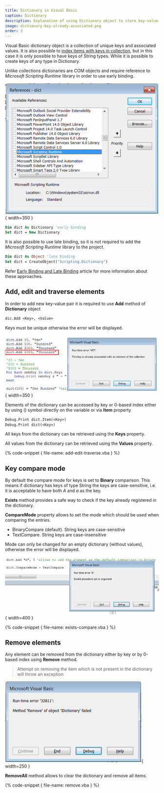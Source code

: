 ```yaml
---
title: Dictionary in Visual Basic
caption: Dictionary
description: Explanation of using Dictionary object to store key-value pairs in Visual Basic
image: dictionary-key-already-associated.png
order: 3
---
```

Visual Basic dictionary object is a collection of unique keys and associated values. It is also possible to
[index items with keys in collection](visual-basic/data-sets/collection#indexing-items-by-keys), but in this case it is only possible to have keys of String types. While it is possible to create keys of any type in Dictionary.

Unlike collections dictionaries are COM objects and require reference to *Microsoft Scripting Runtime* library in order to use early binding.

![Microsoft Scripting Runtime reference](microsoft-scripting-runtime-library.png){ width=350 }

~~~ vb
Dim dict As Dictionary 'early binding
Set dict = New Dictionary
~~~

It is also possible to use late binding, so it is not required to add the *Microsoft Scripting Runtime* library to the project.

~~~ vb
Dim dict As Object 'late binding
Set dict = CreateObject("Scripting.Dictionary")
~~~

Refer [Early Binding and Late Binding](visual-basic/variables/declaration#early-binding-and-late-binding) article for more information about these approaches.

## Add, edit and traverse elements

In order to add new key-value pair it is required to use **Add** method of **Dictionary** object

~~~ vb
dic.Add <Key>, <Value>
~~~

Keys must be unique otherwise the error will be displayed.

![Run-time error '457' the key is already associated with an element of this collection when adding the duplicate key](dictionary-key-already-associated.png){ width=350 }

Elements of the dictionary can be accessed by key or 0-based index either by using () symbol directly on the variable or via **Item** property

~~~ vb
Debug.Print dict.Item(<Key>)
Debug.Print dict(<Key>)
~~~

All keys from the dictionary can be retrieved using the **Keys** property.

All values from the dictionary can be retrieved using the **Values** property.

{% code-snippet { file-name: add-edit-traverse.vba } %}

## Key compare mode

By default the compare mode for keys is set to **Binary** comparison. This means if dictionary has keys of type String the keys are case-sensitive, i.e. it is acceptable to have both *A* and *a* as the key.

**Exists** method provides a safe way to check if the key already registered in the dictionary.

**CompareMode** property allows to set the mode which should be used when comparing the entries.

* BinaryCompare (default). String keys are case-sensitive
* TextCompare. String keys are case-insensitive

Mode can only be changed for an empty dictionary (without values), otherwise the error will be displayed.

![Run-time error '5': Invalid procedure call or argument when changing the compare mode of dictionary objects with elements](change-compare-mode-invalid-procedure.png){ width=400 }

{% code-snippet { file-name: exists-compare.vba } %}

## Remove elements

Any element can be removed from the dictionary either by key or by 0-based index using **Remove** method.

>Attempt on removing the item which is not present in the dictionary will throw an exception

![Run-time error '32811': Method Remove of object 'IDictionary' failed when removing non-existent element](dictionary-remove-object-error.png){ width=250 }

**RemoveAll** method allows to clear the dictionary and remove all items.

{% code-snippet { file-name: remove.vba } %}
